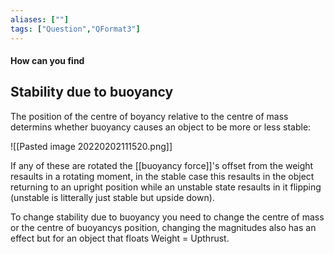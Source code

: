 ```yaml
---
aliases: [""]
tags: ["Question","QFormat3"]
---
```


#### How can you find
## Stability due to buoyancy

The position of the centre of boyancy relative to the centre of mass determins whether buoyancy causes an object to be more or less stable:

![[Pasted image 20220202111520.png]]

If any of these are rotated the [[buoyancy force]]'s offset from the weight resaults in a rotating moment, in the stable case this resaults in the object returning to an upright position while an unstable state resaults in it flipping (unstable is litterally just stable but upside down).

To change stability due to buoyancy you need to change the centre of mass or the centre of buoyancys position, changing the magnitudes also has an effect but for an object that floats Weight = Upthrust.